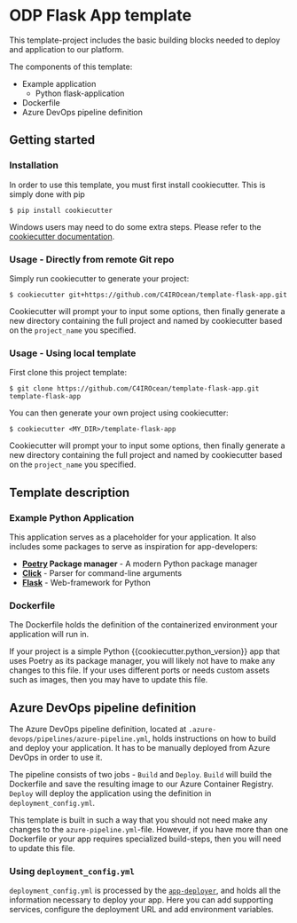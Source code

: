 # ODP Flask App template

This template-project includes the basic building blocks needed to deploy and
application to our platform.

The components of this template:

- Example application
  - Python flask-application
- Dockerfile
- Azure DevOps pipeline definition

## Getting started

### Installation

In order to use this template, you must first install cookiecutter. This is
simply done with pip

```shell
$ pip install cookiecutter
```

Windows users may need to do some extra steps. Please refer to the
[cookiecutter documentation](https://cookiecutter.readthedocs.io/en/latest/installation.html).

### Usage - Directly from remote Git repo

Simply run cookiecutter to generate your project:

```shell
$ cookiecutter git+https://github.com/C4IROcean/template-flask-app.git
```

Cookiecutter will prompt your to input some options, then finally generate a new
directory containing the full project and named by cookiecutter based on the
`project_name` you specified.

### Usage - Using local template

First clone this project template:

```shell
$ git clone https://github.com/C4IROcean/template-flask-app.git template-flask-app
```

You can then generate your own project using cookiecutter:

```shell
$ cookiecutter <MY_DIR>/template-flask-app
```

Cookiecutter will prompt your to input some options, then finally generate a new
directory containing the full project and named by cookiecutter based on the
`project_name` you specified.

## Template description

### Example Python Application

This application serves as a placeholder for your application. It also includes
some packages to serve as inspiration for app-developers:

- **[Poetry](https://python-poetry.org/) Package manager** - A modern Python
  package manager
- **[Click](https://click.palletsprojects.com/en/8.0.x/options/#boolean-flags)** -
  Parser for command-line arguments
- **[Flask](https://flask.palletsprojects.com/en/2.0.x/)** - Web-framework for
  Python

### Dockerfile

The Dockerfile holds the definition of the containerized environment your
application will run in.

If your project is a simple Python {{cookiecutter.python_version}} app that uses
Poetry as its package manager, you will likely not have to make any changes to
this file. If your uses different ports or needs custom assets such as images,
then you may have to update this file.

## Azure DevOps pipeline definition

The Azure DevOps pipeline definition, located at
`.azure-devops/pipelines/azure-pipeline.yml`, holds instructions on how to build
and deploy your application. It has to be manually deployed from Azure DevOps in
order to use it.

The pipeline consists of two jobs - `Build` and `Deploy`. `Build` will build the
Dockerfile and save the resulting image to our Azure Container Registry.
`Deploy` will deploy the application using the definition in
`deployment_config.yml`.

This template is built in such a way that you should not need make any changes
to the `azure-pipeline.yml`-file. However, if you have more than one Dockerfile
or your app requires specialized build-steps, then you will need to update this
file.

### Using `deployment_config.yml`

`deployment_config.yml` is processed by the
[`app-deployer`](https://dev.azure.com/oceandatafoundation/ODP/_git/app-deployer),
and holds all the information necessary to deploy your app. Here you can add
supporting services, configure the deployment URL and add environment variables.
